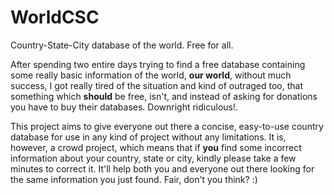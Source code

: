 # WorldCSC
Country-State-City database of the world. Free for all.

After spending two entire days trying to find a free database containing some really basic information of the world, **our world**, without much success, I got really tired of the situation and kind of outraged too, that something which **should** be free, isn't, and instead of asking for donations you have to buy their databases. Downright ridiculous!.

This project aims to give everyone out there a concise, easy-to-use country database for use in any kind of project without any limitations. It is, however, a crowd project, which means that if **you** find some incorrect information about your country, state or city, kindly please take a few minutes to correct it. It'll help both you and everyone out there looking for the same information you just found. Fair, don't you think? :)